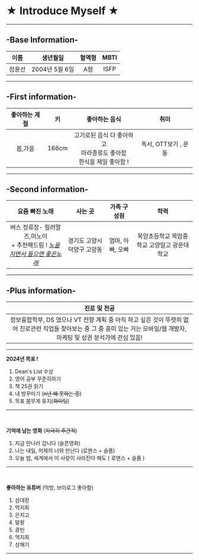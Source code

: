 #  ★ Introduce Myself ★
---

## -Base Information-


| 이름 | 생년월일 | 혈액형 | MBTI |
|:--:|:--:|:--:|:--:|
| 장윤선 | 2004년 5월 6일 | A형 | ISFP |

---
 ## -First information-


| 좋아하는 계절 | 키 | 좋아하는 음식 | 취미 |
|:--:|:--:|:--:|:--:|
| 봄,가을 | 166cm | 고기로된 음식 다 좋아하고 <br> 마라종류도 좋아함 <br> 한식을 제일 좋아함 ! | 독서, OTT보기 , 운동 |

---

## -Second information-

| 요즘 빠진 노래 | 사는 곳 | 가족 구성원 | 학력 |
|:--:|:--:|:--:|:--:|
| 버스 정류장- 릴러말즈,미노이 <br> + 추천해드림 ! [*노을지면서 들으면 좋은노래*](https://youtu.be/muLqukEiVm4?si=-jchFGujNOfn5Ha6) |경기도 고양시 덕양구 고양동 | 엄마, 아빠, 오빠 | 목암초등학교<bro> 목암중학교<bro> 고양일고 <bro> 광운대학교 |

---

## -Plus information-

| 진로 및 전공 |
|:--:|
| 정보융합학부, DS 였으나 VT 전향 계획 중 아직 하고 싶은 것이 뚜렷히 없어 진로관련 직업들 찾아보는 중 그 중 흥미 있는 거는 모바일/웹 개발자, 마케팅 및 상권 분석가에 관심 있음! |

---

**2024년 목표 !**
1. Dean's List 수상
2. 영어 공부 꾸준히하기
3. 책 25권 읽기
4. 내 방꾸미기 (~~n년 째 못하는 중~~)
5. 목표 몸무게 유지(~~화이팅~~)

---
<br>

**기억에 남는 영화** (~~지극히 주관적~~)
1. 지금 만나러 갑니다 (슬픈영화)
2. 나는 내일, 어제의 너와 만난다 (로맨스 + 슬픔)
3. 오늘 밤, 세계에서 이 사랑이 사라진다 해도 ( 로맨스 + 슬픔 )

---
<br>

**좋아하는 유튜버** (먹방, 브이로그 좋아함)
1. 삼대장
2. 먹지희
3. 은치고
4. 말왕
5. 콩빈
6. 먹지희
7. 상해기

---

